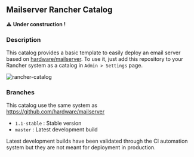 ## Mailserver Rancher Catalog

:warning: **Under construction !**

### Description

This catalog provides a basic template to easily deploy an email server based on [hardware/mailserver](https://github.com/hardware/mailserver). To use it, just add this repository to your Rancher system as a catalog in `Admin > Settings` page.

![rancher-catalog](https://i.imgur.com/az2Hrpm.png)

### Branches

This catalog use the same system as https://github.com/hardware/mailserver

* `1.1-stable` : Stable version
* `master` : Latest development build

Latest development builds have been validated through the CI automation system but they are not meant for deployment in production.
